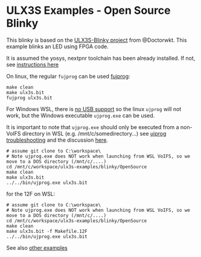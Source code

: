 # ULX3S Examples - Open Source Blinky

This blinky is based on the [ULX3S-Blinky project](https://github.com/DoctorWkt/ULX3S-Blinky) from @Doctorwkt. This example blinks an LED using FPGA code.

It is assumed the yosys, nextpnr toolchain has been already installed. If not, see [instructions here](../../OpenSource-toolchain/README.md)

On linux, the regular `fujprog` can be used [fujprog](https://github.com/kost/fujprog/releases):

```
make clean
make ulx3s.bit
fujprog ulx3s.bit
```

For Windows WSL, there is [no USB support](https://github.com/Microsoft/WSL/issues/2185#issuecomment-306083436) so the linux `ujprog` will not work, but the Windows executable `ujprog.exe` can be used.

It is important to note that `ujprog.exe` should only be executed from a non-VoIFS directory in WSL (e.g. /mnt/c/somedirectory...) see [ujprog troubleshooting](https://github.com/f32c/tools/tree/master/ujprog#troubleshooting) and the discussion [here](https://github.com/f32c/tools/pull/9#issuecomment-465693978).

```
# assume git clone to C:\workspace\
# Note ujprog.exe does NOT work when launching from WSL VoIFS, so we move to a DOS directory (/mnt/c/....)
cd /mnt/c/workspace/ulx3s-examples/blinky/OpenSource
make clean
make ulx3s.bit
../../bin/ujprog.exe ulx3s.bit
```

for the 12F on WSL:

```
# assume git clone to C:\workspace\
# Note ujprog.exe does NOT work when launching from WSL VoIFS, so we move to a DOS directory (/mnt/c/....)
cd /mnt/c/workspace/ulx3s-examples/blinky/OpenSource
make clean
make ulx3s.bit -f Makefile.12F
../../bin/ujprog.exe ulx3s.bit
```

See also [other examples](../../README.md)
